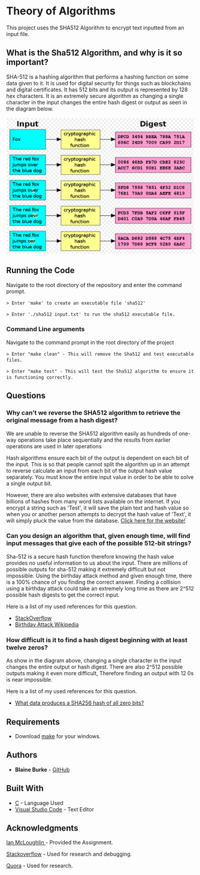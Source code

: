 # Theory of Algorithms
This project uses the SHA512 Algorithm to encrypt text inputted from an input file.

## What is the Sha512 Algorithm, and why is it so important?
SHA-512 is a hashing algorithm that performs a hashing function on some data given to it. It is used for digital security for things such as blockchains and digital certificates. It has 512 bits and its output is represented by 128 hex characters. It is an extremely secure algorithm as changing a single character in the input changes the entire hash digest or output as seen in the diagram below.

![Diagram](https://github.com/BurkeBlaine1999/Theory-of-Algorithms/blob/main/digram.png?raw=true )

## Running the Code

Navigate to the root directory of the repository and enter the command prompt.
```
> Enter 'make' to create an executable file 'sha512'
```
```
> Enter './sha512 input.txt' to run the sha512 executable file. 
```

### Command Line arguments

Navigate to the command prompt in the root directory of the project
```
> Enter "make clean" - This will remove the Sha512 and test executable files.
```
```
> Enter "make test" - This will test the Sha512 algorithm to ensure it is functioning correctly.
```
## Questions
### Why can't we reverse the SHA512 algorithm to retrieve the original message from a hash digest?
We are unable to reverse the SHA512 algorithm easily as hundreds of one-way operations take place sequentially and the results from earlier operations are used in later operations

Hash algorithms ensure each bit of the output is dependent on each bit of the input. This is so that people cannot split the algorithm up in an attempt to reverse calculate an input from each bit of the output hash value separately. You must know the entire input value in order to be able to solve a single output bit.

However, there are also websites with extensive databases that have billions of hashes from many word lists available on the internet. If you encrypt a string such as 'Test', it will save the plain text and hash value so when you or another person attempts to decrypt the hash value of 'Text', it will simply pluck the value from the database.  [Click here for the website!](https://md5decrypt.net/en/Sha512/)

### Can you design an algorithm that, given enough time, will find input messages that give each of the possible 512-bit strings?
Sha-512 is a secure hash function therefore knowing the hash value provides no useful information to us about the input. There are millions of possible outputs for sha-512 making it extremely difficult but not impossible. Using the birthday attack method and given enough time, there is a 100% chance of you finding the correct answer. Finding a collision using a birthday attack could take an extremely long time as there are 2^512 possible hash digests to get the correct input.


Here is a list of my used references for this question.

* [StackOverflow](https://stackoverflow.com/questions/6776050/how-long-to-brute-force-a-salted-sha-512-hash-salt-provided)
* [Birthday Attack Wikipedia](https://en.wikipedia.org/wiki/Birthday_attack)


### How difficult is it to find a hash digest beginning with at least twelve zeros?

As show in the diagram above, changing a single character in the input changes the entire output or hash digest. There are also 2^512 possible outputs making it even more difficult, Therefore finding an output with 12 0s is near impossible.


Here is a list of my used references for this question.

* [What data produces a SHA256 hash of all zero bits?](https://www.quora.com/What-data-produces-a-SHA256-hash-of-all-zero-bits?share=1)

## Requirements   
* Download [make](http://gnuwin32.sourceforge.net/packages/make.htm) for your windows.

## Authors            
* **Blaine Burke** - [GitHub](https://github.com/BurkeBlaine1999)

## Built With
* [C](https://visualstudio.microsoft.com/vs/features/cplusplus/) - Language Used
* [Visual Studio Code](https://code.visualstudio.com/) - Text Editor


## Acknowledgments
[Ian McLoughlin ](https://github.com/ianmcloughlin) - Provided the Assignment.

[Stackoverflow](https://stackoverflow.com/) - Used for research and debugging.

[Quora](https://www.quora.com/) - Used for research.
